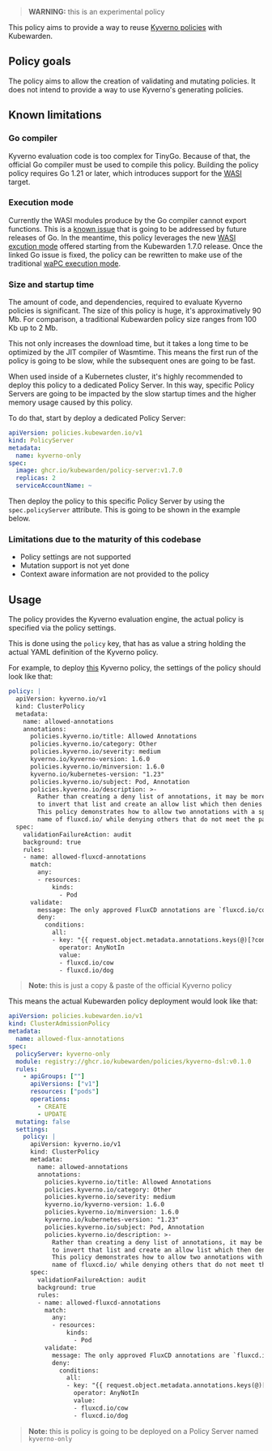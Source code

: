 > **WARNING:** this is an experimental policy

This policy aims to provide a way to reuse [Kyverno policies](https://kyverno.io/docs/writing-policies/) with Kubewarden.

## Policy goals

The policy aims to allow the creation of validating and mutating policies.
It does not intend to provide a way to use Kyverno's generating policies.

## Known limitations

### Go compiler

Kyverno evaluation code is too complex for TinyGo. Because of that, the official Go compiler
must be used to compile this policy.
Building the policy policy requires Go 1.21 or later, which introduces support for the [WASI](https://wasi.dev/) target.

### Execution mode

Currently the WASI modules produce by the Go compiler cannot export functions.
This is a [known issue](https://github.com/golang/go/issues/42372) that is going
to be addressed by future releases of Go. In the meantime, this policy leverages the new
[WASI excution mode](https://docs.kubewarden.io/writing-policies/wasi) offered starting from
the Kubewarden 1.7.0 release. Once the linked Go issue is fixed, the policy can be rewritten
to make use of the traditional [waPC execution mode](https://docs.kubewarden.io/writing-policies/spec/intro-spec).

### Size and startup time

The amount of code, and dependencies, required to evaluate Kyverno policies is significant.
The size of this policy is huge, it's approximatively 90 Mb. For comparison, a traditional
Kubewarden policy size ranges from 100 Kb up to 2 Mb.

This not only increases the download time, but it takes a long time to be optimized by the
JIT compiler of Wasmtime. This means the first run of the policy is going to be slow, while
the subsequent ones are going to be fast.

When used inside of a Kubernetes cluster, it's highly recommended to deploy this policy to a
dedicated Policy Server. In this way, specific Policy Servers are going to be impacted by the
slow startup times and the higher memory usage caused by this policy.

To do that, start by deploy a dedicated Policy Server:

```yaml
apiVersion: policies.kubewarden.io/v1
kind: PolicyServer
metadata:
  name: kyverno-only
spec:
  image: ghcr.io/kubewarden/policy-server:v1.7.0
  replicas: 2
  serviceAccountName: ~
```

Then deploy the policy to this specific Policy Server by using the
`spec.policyServer` attribute. This is going to be shown in the example below.

### Limitations due to the maturity of this codebase

- Policy settings are not supported
- Mutation support is not yet done
- Context aware information are not provided to the policy

## Usage

The policy provides the Kyverno evaluation engine, the actual policy is specified
via the policy settings.

This is done using the `policy` key, that has as value a string holding the actual
YAML definition of the Kyverno policy.

For example, to deploy [this](https://kyverno.io/policies/flux/verify-flux-sources/verify-flux-sources/) Kyverno policy,
the settings of the policy should look like that:

```yaml
policy: |
  apiVersion: kyverno.io/v1
  kind: ClusterPolicy
  metadata:
    name: allowed-annotations
    annotations:
      policies.kyverno.io/title: Allowed Annotations
      policies.kyverno.io/category: Other
      policies.kyverno.io/severity: medium
      kyverno.io/kyverno-version: 1.6.0
      policies.kyverno.io/minversion: 1.6.0
      kyverno.io/kubernetes-version: "1.23"
      policies.kyverno.io/subject: Pod, Annotation
      policies.kyverno.io/description: >-
        Rather than creating a deny list of annotations, it may be more useful
        to invert that list and create an allow list which then denies any others.
        This policy demonstrates how to allow two annotations with a specific key
        name of fluxcd.io/ while denying others that do not meet the pattern.      
  spec:
    validationFailureAction: audit
    background: true
    rules:
    - name: allowed-fluxcd-annotations
      match:
        any:
        - resources:
            kinds:
              - Pod
      validate:
        message: The only approved FluxCD annotations are `fluxcd.io/cow` and `fluxcd.io/dog`.
        deny:
          conditions:
            all:
            - key: "{{ request.object.metadata.annotations.keys(@)[?contains(@, 'fluxcd.io/')] }}"
              operator: AnyNotIn
              value:
              - fluxcd.io/cow
              - fluxcd.io/dog
```

> **Note:** this is just a copy & paste of the official Kyverno policy

This means the actual Kubewarden policy deployment would look like that:

```yaml
apiVersion: policies.kubewarden.io/v1
kind: ClusterAdmissionPolicy
metadata:
  name: allowed-flux-annotations
spec:
  policyServer: kyverno-only
  module: registry://ghcr.io/kubewarden/policies/kyverno-dsl:v0.1.0
  rules:
    - apiGroups: [""]
      apiVersions: ["v1"]
      resources: ["pods"]
      operations:
        - CREATE
        - UPDATE
  mutating: false
  settings:
    policy: |
      apiVersion: kyverno.io/v1
      kind: ClusterPolicy
      metadata:
        name: allowed-annotations
        annotations:
          policies.kyverno.io/title: Allowed Annotations
          policies.kyverno.io/category: Other
          policies.kyverno.io/severity: medium
          kyverno.io/kyverno-version: 1.6.0
          policies.kyverno.io/minversion: 1.6.0
          kyverno.io/kubernetes-version: "1.23"
          policies.kyverno.io/subject: Pod, Annotation
          policies.kyverno.io/description: >-
            Rather than creating a deny list of annotations, it may be more useful
            to invert that list and create an allow list which then denies any others.
            This policy demonstrates how to allow two annotations with a specific key
            name of fluxcd.io/ while denying others that do not meet the pattern.      
      spec:
        validationFailureAction: audit
        background: true
        rules:
        - name: allowed-fluxcd-annotations
          match:
            any:
            - resources:
                kinds:
                  - Pod
          validate:
            message: The only approved FluxCD annotations are `fluxcd.io/cow` and `fluxcd.io/dog`.
            deny:
              conditions:
                all:
                - key: "{{ request.object.metadata.annotations.keys(@)[?contains(@, 'fluxcd.io/')] }}"
                  operator: AnyNotIn
                  value:
                  - fluxcd.io/cow
                  - fluxcd.io/dog
```

> **Note:** this is policy is going to be deployed on a Policy Server named `kyverno-only`
